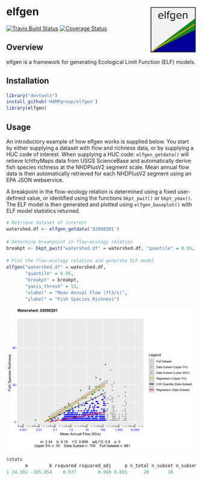 # elfgen <img src="man/figures/logo.png" align="right" width="120" />

[![Travis Build Status](https://travis-ci.org/HARPgroup/elfgen.svg?branch=master)](https://travis-ci.org/HARPgroup/elfgen)
[![Coverage Status](https://codecov.io/gh/HARPgroup/elfgen/branch/master/graph/badge.svg)](https://codecov.io/gh/HARPgroup/elfgen)

## Overview
 
elfgen is a framework for generating Ecological Limit Function (ELF) models.

## Installation

``` r
library("devtools")
install_github('HARPgroup/elfgen')
library(elfgen)
```

## Usage
An introductory example of how elfgen works is supplied below. You start 
by either supplying a dataset with flow and richness data, or by supplying 
a HUC code of interest. When supplying a HUC code: `elfgen_getdata()` will 
retieve IchthyMaps data from USGS ScienceBase and automatically derive fish 
species richness at the NHDPlusV2 segment scale. Mean annual flow data is then
automatically retrieved for each NHDPlusV2 segment using an EPA JSON webservice.

A breakpoint in the flow-ecology relation is determined using a fixed user-defined
value, or identified using the functions `bkpt_pwit()` or `bkpt_ymax()`. The ELF
model is then generated and plotted using `elfgen_baseplot()` with ELF model statistics
returned.

``` r
# Retrieve dataset of interest
watershed.df <- elfgen_getdata('02080201')

# Determine breakpoint in flow-ecology relation
breakpt <- bkpt_pwit("watershed.df" = watershed.df, "quantile" = 0.95, "glo" = 50, "ghi" = 1000)  
					   
# Plot the flow-ecology relation and generate ELF model					   
elfgen("watershed.df" = watershed.df,
       "quantile" = 0.95,
       "breakpt" = breakpt,
       "yaxis_thresh" = 53,
       "xlabel" = "Mean Annual Flow (ft3/s)",
       "ylabel" = "Fish Species Richness")
```

![](man/figures/README-example-1.png)<!-- -->

``` r
$stats
       m        b rsquared rsquared_adj     p n_total n_subset n_subset_upper
1 24.301 -105.054    0.977        0.969 0.001      20       10              5
```
